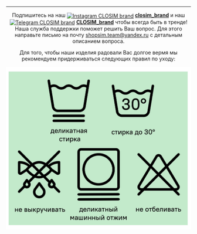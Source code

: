 ****

<p align="center">Подпишитесь на наш <a href="https://www.instagram.com/closim_brand/"> <img align="center" alt="Instagram CLOSIM brand" width="20px" src="https://upload.wikimedia.org/wikipedia/commons/thumb/e/e7/Instagram_logo_2016.svg/100px-Instagram_logo_2016.svg.png" /></a>
  <a href="https://www.instagram.com/closim_brand/"><b>closim_brand</b></a>
  и наш <a href="https://t.me/CLOSIM_brand/"> <img align="center" alt="Telegram CLOSIM brand" width="20px" src="https://tdesktop.com/img/iconround128.png" /></a> <a href="https://t.me/CLOSIM_brand/"><b>CLOSIM_brand</b></a>
  чтобы всегда быть в тренде! 
<br/>
Наша служба поддержки поможет решить Ваш вопрос. Для этого направьте письмо на почту <a href="mailto:shopsim.team@yandex.ru">shopsim.team@yandex.ru</a> с детальным описанием вопроса.
</p>

<p align="center">
  Для того, чтобы наши изделия радовали Вас долгое вермя мы рекомендуем придерживаться следующих правил по уходу:
</p>


<div align="center" width="70%" height="70%">
  <img src="care.png">
</div>
